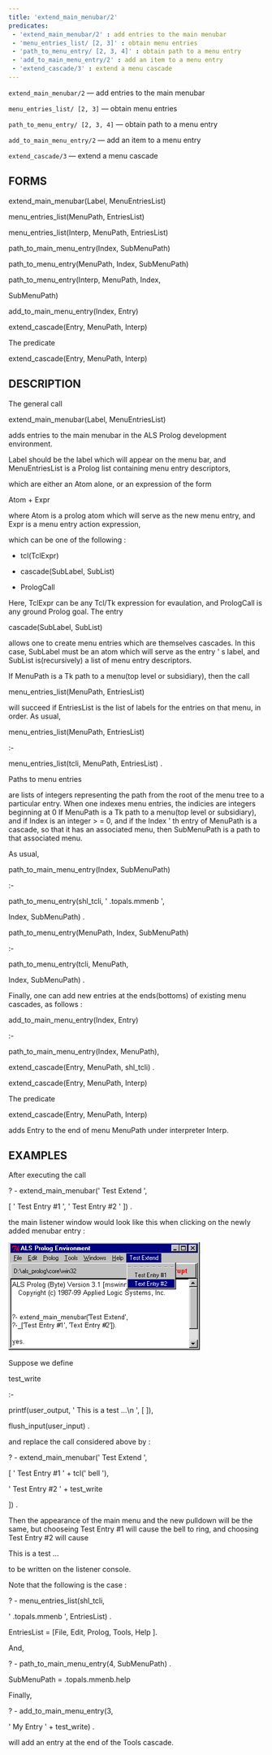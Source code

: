 ```yaml
---
title: 'extend_main_menubar/2'
predicates:
 - 'extend_main_menubar/2' : add entries to the main menubar
 - 'menu_entries_list/ [2, 3]' : obtain menu entries
 - 'path_to_menu_entry/ [2, 3, 4]' : obtain path to a menu entry
 - 'add_to_main_menu_entry/2' : add an item to a menu entry
 - 'extend_cascade/3' : extend a menu cascade
---
```

`extend_main_menubar/2` — add entries to the main menubar

`menu_entries_list/ [2, 3]` — obtain menu entries

`path_to_menu_entry/ [2, 3, 4]` — obtain path to a menu entry

`add_to_main_menu_entry/2` — add an item to a menu entry

`extend_cascade/3` — extend a menu cascade


## FORMS

extend_main_menubar(Label, MenuEntriesList)

menu_entries_list(MenuPath, EntriesList)

menu_entries_list(Interp, MenuPath, EntriesList)

path_to_main_menu_entry(Index, SubMenuPath)

path_to_menu_entry(MenuPath, Index, SubMenuPath)

path_to_menu_entry(Interp, MenuPath, Index,

SubMenuPath)

add_to_main_menu_entry(Index, Entry)

extend_cascade(Entry, MenuPath, Interp)

The predicate

extend_cascade(Entry, MenuPath, Interp)


## DESCRIPTION

The general call

extend_main_menubar(Label, MenuEntriesList)

adds entries to the main menubar in the ALS Prolog development environment.

Label should be the label which will appear on the menu bar, and MenuEntriesList is a Prolog list containing
menu entry descriptors,

which are either an Atom alone, or an expression of the form

Atom + Expr

where Atom is a prolog atom which will serve as the new menu entry, and Expr is a
menu entry action expression,

which can be one of the following :

- tcl(TclExpr)

- cascade(SubLabel, SubList)

- PrologCall

Here, TclExpr can be any Tcl/Tk expression for evaulation, and PrologCall is any ground Prolog goal. The entry

cascade(SubLabel, SubList)

allows one to create menu entries which are themselves cascades. In this case, SubLabel must be an atom which will serve as the entry ' s label, and SubList is(recursively) a list of menu entry descriptors.

If MenuPath is a Tk path to a menu(top level or subsidiary), then the call

menu_entries_list(MenuPath, EntriesList)

will succeed if EntriesList is the list of labels for the entries on that menu, in order. As usual,

menu_entries_list(MenuPath, EntriesList)

:-

menu_entries_list(tcli, MenuPath, EntriesList) .

Paths to menu entries

are lists of integers representing the path from the root of the menu tree to a particular entry. When one indexes menu entries, the indicies are integers beginning at 0 If MenuPath is a Tk path to a menu(top level or subsidiary), and if Index is an integer &gt; = 0, and if the Index ' th entry of MenuPath is a cascade, so that it has an associated menu, then SubMenuPath is a path to that associated menu.

As usual,

path_to_main_menu_entry(Index, SubMenuPath)

:-

path_to_menu_entry(shl_tcli, ' .topals.mmenb ',

Index, SubMenuPath) .


path_to_menu_entry(MenuPath, Index, SubMenuPath)

:-

path_to_menu_entry(tcli, MenuPath,

Index, SubMenuPath) .

Finally, one can add new entries at the ends(bottoms) of existing menu cascades, as follows :

add_to_main_menu_entry(Index, Entry)

:-

path_to_main_menu_entry(Index, MenuPath),

extend_cascade(Entry, MenuPath, shl_tcli) .

extend_cascade(Entry, MenuPath, Interp)

The predicate

extend_cascade(Entry, MenuPath, Interp)

adds Entry to the end of menu MenuPath under interpreter Interp.


## EXAMPLES

After executing the call

? - extend_main_menubar(' Test Extend ',

[ ' Test Entry #1 ', ' Test Entry #2 ' ]) .

the main listener window would look like this when clicking on the newly added menubar entry :

![](images/x_menu-1.gif)

Suppose we define

test_write

:-

printf(user_output, ' This is a test ...\n ', [ ]),

flush_input(user_input) .

and replace the call considered above by :

? - extend_main_menubar(' Test Extend ',

[ ' Test Entry #1 ' + tcl(' bell '),

' Test Entry #2 ' + test_write

]) .

Then the appearance of the main menu and the new pulldown will be the same, but chooseing Test Entry #1 will cause the bell to ring, and choosing Test Entry #2 will cause

This is a test ...

to be written on the listener console.

Note that the following is the case :

? - menu_entries_list(shl_tcli,

' .topals.mmenb ', EntriesList) .

EntriesList = [File, Edit, Prolog, Tools, Help ].

And,

? - path_to_main_menu_entry(4, SubMenuPath) .

SubMenuPath = .topals.mmenb.help

Finally,

? - add_to_main_menu_entry(3,

' My Entry ' + test_write) .

will add an entry at the end of the Tools cascade.



